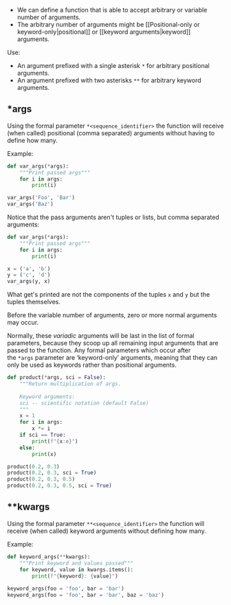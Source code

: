- We can define a function that is able to accept arbitrary or variable number of arguments.
- The arbitrary number of arguments might be [[Positional-only or keyword-only|positional]] or [[keyword arguments|keyword]] arguments.

Use: 
- An argument prefixed with a single asterisk `*` for arbitrary positional arguments.
- An argument prefixed with two asterisks `**` for arbitrary keyword arguments.
## \*args

Using the formal parameter `*<sequence_identifier>` the function will receive (when called) positional (comma separated) arguments without having to define how many.

Example:
```Python
def var_args(*args):
	"""Print passed args"""
	for i in args:
		print(i)

var_args('Foo', 'Bar')
var_args('Baz')
```
Notice that the pass arguments aren't tuples or lists, but comma separated arguments:
```Python
def var_args(*args):
	"""Print passed args"""
	for i in args:
		print(i)

x = ('a', 'b')
y = ('c', 'd')
var_args(y, x)
```
What get's printed are not the components of the tuples `x` and `y` but the tuples themselves.

Before the variable number of arguments, zero or more normal arguments may occur.

Normally, these _variadic_ arguments will be last in the list of formal parameters, because they scoop up all remaining input arguments that are passed to the function. Any formal parameters which occur after the `*args` parameter are ‘keyword-only’ arguments, meaning that they can only be used as keywords rather than positional arguments.

```Python
def product(*args, sci = False):
    """Return multiplication of args.
    
    Keyword arguments:
    sci -- scientific notation (default False)
    """
    x = 1
    for i in args:
    	x *= i
    if sci == True:
        print(f"{x:e}")
    else:
        print(x)

product(0.2, 0.3)
product(0.2, 0.3, sci = True)
product(0.2, 0.3, 0.5)
product(0.2, 0.3, 0.5, sci = True)
```

## \*\*kwargs

Using the formal parameter `**<sequence_identifier>` the function will receive (when called) keyword arguments without defining how many.

Example:
```Python
def keyword_args(**kwargs):
    """Print keyword and values passed"""
    for keyword, value in kwargs.items():
        print(f"{keyword}: {value}")
 
keyword_args(foo = 'foo', bar = 'bar')
keyword_args(foo = 'foo', bar = 'bar', baz = 'baz')
```